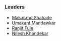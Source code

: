### Leaders
* [Makarand Shahade](mailto:makarand.shahade@owasp.org)
* [Umakant Mandawkar](mailto:umakant.mandawkar@owasp.org)
* [Ranjit Fule](mailto:ranjit.fule@owasp.org)
* [Nilesh Khandekar](mailto:nilesh.khandekar@owasp.org)
